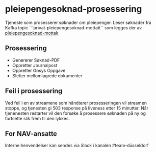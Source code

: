 # pleiepengesoknad-prosessering

Tjeneste som prosesserer søknader om pleiepenger.
Leser søknader fra Kafka topic ```privat-pleiepengesoknad-mottatt`` som legges der av [pleiepengesoknad-mottak](https://github.com/navikt/pleiepengesoknad-mottak)

## Prosessering
- Genererer Søknad-PDF
- Oppretter Journalpost
- Oppretter Gosys Oppgave
- Sletter mellomlagrede dokumenter

## Feil i prosessering
Ved feil i en av streamene som håndterer prosesseringen vil streamen stoppe, og tjenesten gi 503 response på liveness etter 15 minutter.
Når tjenenesten restarter vil den forsøke å prosessere søknaden på ny og fortsette slik frem til den lykkes.

## For NAV-ansatte
Interne henvendelser kan sendes via Slack i kanalen #team-düsseldorf
